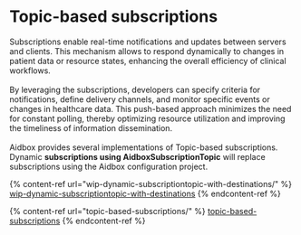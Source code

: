# Topic-based subscriptions

Subscriptions enable real-time notifications and updates between servers and clients. This mechanism allows to respond dynamically to changes in patient data or resource states, enhancing the overall efficiency of clinical workflows. \
\
By leveraging the subscriptions, developers can specify criteria for notifications, define delivery channels, and monitor specific events or changes in healthcare data. This push-based approach minimizes the need for constant polling, thereby optimizing resource utilization and improving the timeliness of information dissemination.\
\
Aidbox provides several implementations of Topic-based subscriptions. Dynamic **subscriptions using AidboxSubscriptionTopic** will replace subscriptions using the Aidbox configuration project.

{% content-ref url="wip-dynamic-subscriptiontopic-with-destinations/" %}
[wip-dynamic-subscriptiontopic-with-destinations](wip-dynamic-subscriptiontopic-with-destinations/)
{% endcontent-ref %}

{% content-ref url="topic-based-subscriptions/" %}
[topic-based-subscriptions](topic-based-subscriptions/)
{% endcontent-ref %}
